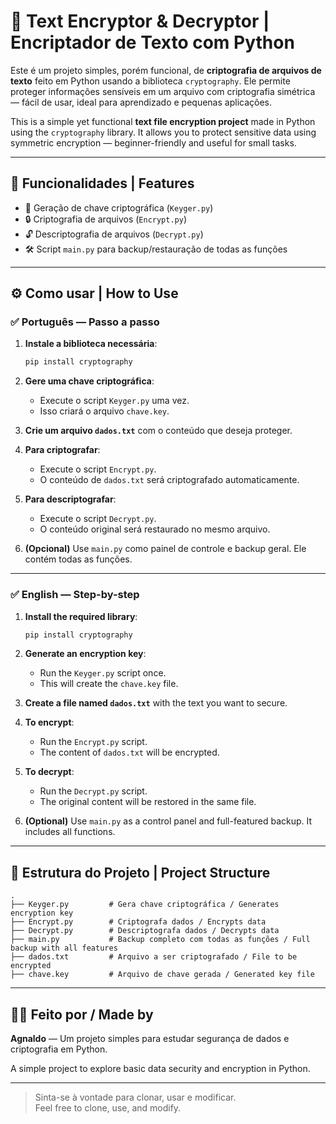 
# 🔐 Text Encryptor & Decryptor | Encriptador de Texto com Python

Este é um projeto simples, porém funcional, de **criptografia de arquivos de texto** feito em Python usando a biblioteca `cryptography`. Ele permite proteger informações sensíveis em um arquivo com criptografia simétrica — fácil de usar, ideal para aprendizado e pequenas aplicações.

This is a simple yet functional **text file encryption project** made in Python using the `cryptography` library. It allows you to protect sensitive data using symmetric encryption — beginner-friendly and useful for small tasks.

---

## 📌 Funcionalidades | Features

- 🔑 Geração de chave criptográfica (`Keyger.py`)
- 🔒 Criptografia de arquivos (`Encrypt.py`)
- 🔓 Descriptografia de arquivos (`Decrypt.py`)
- 🛠️ Script `main.py` para backup/restauração de todas as funções

---

## ⚙️ Como usar | How to Use

### ✅ Português — Passo a passo

1. **Instale a biblioteca necessária**:
   ```bash
   pip install cryptography
   ```

2. **Gere uma chave criptográfica**:
   - Execute o script `Keyger.py` uma vez.
   - Isso criará o arquivo `chave.key`.

3. **Crie um arquivo `dados.txt`** com o conteúdo que deseja proteger.

4. **Para criptografar**:
   - Execute o script `Encrypt.py`.
   - O conteúdo de `dados.txt` será criptografado automaticamente.

5. **Para descriptografar**:
   - Execute o script `Decrypt.py`.
   - O conteúdo original será restaurado no mesmo arquivo.

6. **(Opcional)** Use `main.py` como painel de controle e backup geral. Ele contém todas as funções.

---

### ✅ English — Step-by-step

1. **Install the required library**:
   ```bash
   pip install cryptography
   ```

2. **Generate an encryption key**:
   - Run the `Keyger.py` script once.
   - This will create the `chave.key` file.

3. **Create a file named `dados.txt`** with the text you want to secure.

4. **To encrypt**:
   - Run the `Encrypt.py` script.
   - The content of `dados.txt` will be encrypted.

5. **To decrypt**:
   - Run the `Decrypt.py` script.
   - The original content will be restored in the same file.

6. **(Optional)** Use `main.py` as a control panel and full-featured backup. It includes all functions.

---

## 📁 Estrutura do Projeto | Project Structure

```
.
├── Keyger.py         # Gera chave criptográfica / Generates encryption key
├── Encrypt.py        # Criptografa dados / Encrypts data
├── Decrypt.py        # Descriptografa dados / Decrypts data
├── main.py           # Backup completo com todas as funções / Full backup with all features
├── dados.txt         # Arquivo a ser criptografado / File to be encrypted
├── chave.key         # Arquivo de chave gerada / Generated key file
```

---

## 👨‍💻 Feito por / Made by

**Agnaldo** — Um projeto simples para estudar segurança de dados e criptografia em Python.

A simple project to explore basic data security and encryption in Python.

---

> Sinta-se à vontade para clonar, usar e modificar.  
> Feel free to clone, use, and modify.

